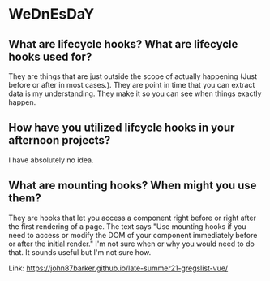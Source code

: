 # WeDnEsDaY

## What are lifecycle hooks? What are lifecycle hooks used for?
They are things that are just outside the scope of actually happening (Just before or after in most cases.). They are point in time that you can extract data is my understanding. They make it so you can see when things exactly happen.
## How have you utilized lifcycle hooks in your afternoon projects?
I have absolutely no idea.
## What are mounting hooks? When might you use them?
They are hooks that let you access a component right before or right after the first rendering of a page. The text says "Use mounting hooks if you need to access or modify the DOM of your component immediately before or after the initial render." I'm not sure when or why you would need to do that. It sounds useful but I'm not sure how.

Link: https://john87barker.github.io/late-summer21-gregslist-vue/